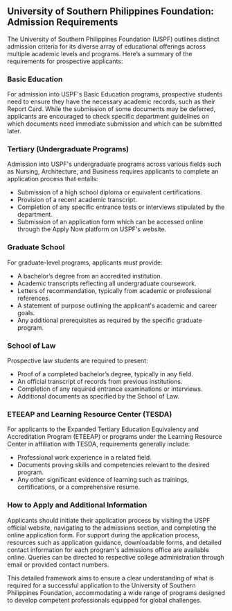 ## University of Southern Philippines Foundation: Admission Requirements

The University of Southern Philippines Foundation (USPF) outlines distinct admission criteria for its diverse array of educational offerings across multiple academic levels and programs. Here’s a summary of the requirements for prospective applicants:

### Basic Education
For admission into USPF's Basic Education programs, prospective students need to ensure they have the necessary academic records, such as their Report Card. While the submission of some documents may be deferred, applicants are encouraged to check specific department guidelines on which documents need immediate submission and which can be submitted later.

### Tertiary (Undergraduate Programs)
Admission into USPF's undergraduate programs across various fields such as Nursing, Architecture, and Business requires applicants to complete an application process that entails:
- Submission of a high school diploma or equivalent certifications.
- Provision of a recent academic transcript.
- Completion of any specific entrance tests or interviews stipulated by the department.
- Submission of an application form which can be accessed online through the Apply Now platform on USPF's website.

### Graduate School
For graduate-level programs, applicants must provide:
- A bachelor’s degree from an accredited institution.
- Academic transcripts reflecting all undergraduate coursework.
- Letters of recommendation, typically from academic or professional references.
- A statement of purpose outlining the applicant's academic and career goals.
- Any additional prerequisites as required by the specific graduate program.

### School of Law
Prospective law students are required to present:
- Proof of a completed bachelor’s degree, typically in any field.
- An official transcript of records from previous institutions.
- Completion of any required entrance examinations or interviews.
- Additional documents as specified by the School of Law.

### ETEEAP and Learning Resource Center (TESDA)
For applicants to the Expanded Tertiary Education Equivalency and Accreditation Program (ETEEAP) or programs under the Learning Resource Center in affiliation with TESDA, requirements generally include:
- Professional work experience in a related field.
- Documents proving skills and competencies relevant to the desired program.
- Any other significant evidence of learning such as trainings, certifications, or a comprehensive resume.
  
### How to Apply and Additional Information
Applicants should initiate their application process by visiting the USPF official website, navigating to the admissions section, and completing the online application form. For support during the application process, resources such as application guidance, downloadable forms, and detailed contact information for each program's admissions office are available online. Queries can be directed to respective college administration through email or provided contact numbers.

This detailed framework aims to ensure a clear understanding of what is required for a successful application to the University of Southern Philippines Foundation, accommodating a wide range of programs designed to develop competent professionals equipped for global challenges.